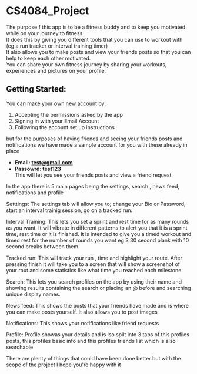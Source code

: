 # CS4084_Project
The purpose f this app is to be a fitness buddy and to keep you motivated while on your journey to fitness  
It does this by giving you different tools that you can use to workout with (eg a run tracker or interval training timer)  
It also allows you to make posts and view your friends posts so that you can help to keep each other motivated.  
You can share your own fitness journey by sharing your workouts, experiences and pictures on your profile.

## Getting Started:
You can make your own new account by:
1. Accepting the permissions asked by the app
2. Signing in with your Email Account
3. Following the account set up instructions


but for the purposes of having friends and seeing your friends posts and notifications we have made a sample account for you with these already in place
* **Email: test@gmail.com**
* **Passowrd: test123**  
This will let you see your friends posts and view a friend request




In the app there is 5 main pages being the settings, search , news feed, notifications and profile

Setttings:
The settings tab will allow you to; change your Bio or Password, start an interval trainig session, go on a tracked run.

Interval Training:
This lets you set a sprint and rest time for as many rounds as you want. 
It will vibrate in different patterns to alert you that it is a sprint time, rest time or it is finished.
It is intended to give you a timed workout and timed rest for the number of rounds you want eg 3 30 second plank with 10 second breaks between them.

Tracked run:
This will track your run , time and highlight your route.
After pressing finish it will take you to a screen that will show a screenshot of your rout and some statistics like what time you reached each milestone.


Search:
This lets you search profiles on the app by using their name and showing results containing the search or placing an @ before and searching unique display names.

News feed:
This shows the posts that your friends have made and is where you can make posts yourself.
It also allows you to post images

Notifications:
This shows your notifications like friend requests

Profile:
Profile showas your details and is lso spilt into 3 tabs of this profiles posts, this profiles basic info and this profiles friends list which is also searchable


There are plenty of things that could have been done better but with the scope of the project I hope you're happy with it
